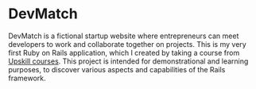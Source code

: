 # DevMatch

DevMatch is a fictional startup website where entrepreneurs can meet developers to work and collaborate together on projects.
This is my very first Ruby on Rails application, which I created by taking a course from [Upskill courses](http://upskillcourses.com/).
This project is intended for demonstrational and learning purposes, to discover various aspects and capabilities of the Rails framework.
